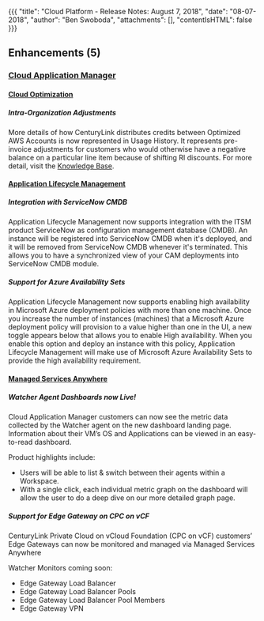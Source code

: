 {{{
"title": "Cloud Platform - Release Notes: August 7, 2018",
"date": "08-07-2018",
"author": "Ben Swoboda",
"attachments": [],
"contentIsHTML": false
}}}

## Enhancements (5)

### [Cloud Application Manager](//www.ctl.io/cloud-application-manager/)

#### [Cloud Optimization](//www.ctl.io/cloud-application-manager/cloud-optimization/)

##### Intra-Organization Adjustments

More details of how CenturyLink distributes credits between Optimized AWS Accounts is now represented in Usage History. It represents pre-invoice adjustments for customers who would otherwise have a negative balance on a particular line item because of shifting RI discounts. For more detail, visit the [Knowledge Base](//www.ctl.io/knowledge-base//cloud-application-manager/cloud-optimization/partner-cloud-integration-detailed-billing-report/).

#### [Application Lifecycle Management](//www.ctl.io/cloud-application-manager/application-lifecycle-management/)

##### Integration with ServiceNow CMDB

Application Lifecycle Management now supports integration with the ITSM product ServiceNow as configuration management database (CMDB). An instance will be registered into ServiceNow CMDB when it's deployed, and it will be removed from ServiceNow CMDB whenever it's terminated. This allows you to have a synchronized view of your CAM deployments into ServiceNow CMDB module.

##### Support for Azure Availability Sets

Application Lifecycle Management now supports enabling high availability in Microsoft Azure deployment policies with more than one machine. Once you increase the number of instances (machines) that a Microsoft Azure deployment policy will provision to a value higher than one in the UI, a new toggle appears below that allows you to enable High availability. When you enable this option and deploy an instance with this policy, Application Lifecycle Management will make use of Microsoft Azure Availability Sets to provide the high availability requirement.

#### [Managed Services Anywhere](//www.ctl.io/cloud-application-manager/managed-services-anywhere/)

##### Watcher Agent Dashboards now Live!

Cloud Application Manager customers can now see the metric data collected by the Watcher agent on the new dashboard landing page. Information about their VM’s OS and Applications can be viewed in an easy-to-read dashboard.

Product highlights include:

* Users will be able to list & switch between their agents within a Workspace.
* With a single click, each individual metric graph on the dashboard will allow the user to do a deep dive on our more detailed graph page.

##### Support for Edge Gateway on CPC on vCF

CenturyLink Private Cloud on vCloud Foundation (CPC on vCF) customers’ Edge Gateways can now be monitored and managed via Managed Services Anywhere

Watcher Monitors coming soon:

* Edge Gateway Load Balancer
* Edge Gateway Load Balancer Pools
* Edge Gateway Load Balancer Pool Members
* Edge Gateway VPN
